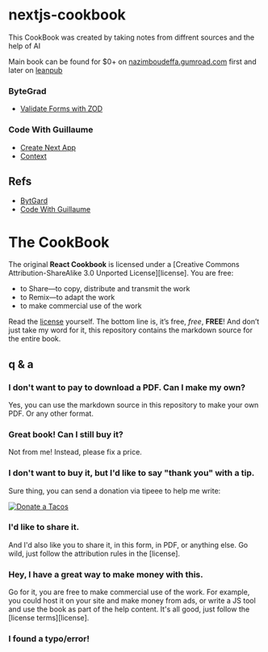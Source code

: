 # nextjs-cookbook

This CookBook was created by taking notes from diffrent sources and the help of AI

Main book can be found for $0+ on [nazimboudeffa.gumroad.com](https://nazimboudeffa.gumroad.com) first and later on [leanpub](https://leanpub.com/u/nazimboudeffa)

### ByteGrad

* [Validate Forms with ZOD](validate-forms.md)

### Code With Guillaume

* [Create Next App](create.md)
* [Context](context.md)

## Refs

* [BytGard](https://www.youtube.com/@ByteGrad)
* [Code With Guillaume](https://www.youtube.com/@codewithguillaume)

# The CookBook

The original **React Cookbook** is licensed under a [Creative Commons Attribution-ShareAlike 3.0 Unported License][license]. You are free:

* to Share—to copy, distribute and transmit the work
* to Remix—to adapt the work
* to make commercial use of the work

Read the [license](https://creativecommons.org/licenses/by-sa/3.0/deed.fr) yourself. The bottom line is, it’s free, *free*, **FREE**! And don’t just take my word for it, this repository contains the markdown source for the entire book.

## q & a

### I don't want to pay to download a PDF. Can I make my own?

Yes, you can use the markdown source in this repository to make your own PDF. Or any other format.

### Great book! Can I still buy it?

Not from me! Instead, please fix a price.

### I don't want to buy it, but I'd like to say "thank you" with a tip.

Sure thing, you can send a donation via tipeee to help me write:

[![Donate a Tacos](https://i.ibb.co/M2fjngP/index.jpg)](https://fr.tipeee.com/nazimboudeffa#reward-300065)

### I'd like to share it.

And I'd also like you to share it, in this form, in PDF, or anything else. Go wild, just follow the attribution rules in the [license].

### Hey, I have a great way to make money with this.

Go for it, you are free to make commercial use of the work. For example, you could host it on your site and make money from ads, or write a JS tool and use the book as part of the help content. It's all good, just follow the [license terms][license]. 

### I found a typo/error!

